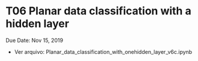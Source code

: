 # T06 Planar data classification with a hidden layer
Due Date: Nov 15, 2019

- Ver arquivo: Planar_data_classification_with_onehidden_layer_v6c.ipynb
